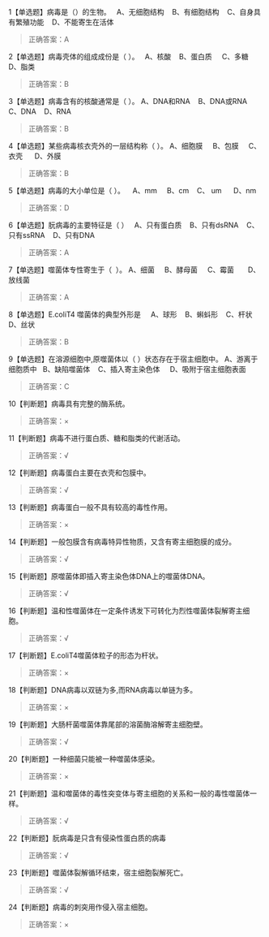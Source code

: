 1【单选题】病毒是（）的生物。  
A、无细胞结构    
B、有细胞结构    
C、自身具有繁殖功能    
D、不能寄生在活体  
>正确答案：A

2【单选题】病毒壳体的组成成份是（ ）。  
A、核酸    
B、蛋白质     
C、多糖    
D、脂类    
>正确答案：B

3【单选题】病毒含有的核酸通常是（ ）。
A、DNA和RNA    
B、DNA或RNA    
C、DNA    
D、RNA    
>正确答案：B

4【单选题】某些病毒核衣壳外的一层结构称（ ）。
A、细胞膜     
B、包膜     
C、衣壳      
D、外膜    
>正确答案：B

5【单选题】病毒的大小单位是（ ）。   
A、mm     
B、cm    
C、 um      
D、nm    
>正确答案：D

6【单选题】朊病毒的主要特征是（ ）  
A、只有蛋白质    
B、只有dsRNA    
C、只有ssRNA    
D、只有DNA    
>正确答案：A

7【单选题】噬菌体专性寄生于（  ）。
A、细菌     
B、酵母菌     
C、霉菌       
D、放线菌   
>正确答案：A

8【单选题】E.coliT4 噬菌体的典型外形是    
A、球形    
B、蝌蚪形    
C、杆状    
D、丝状    
>正确答案：B

9【单选题】在溶源细胞中,原噬菌体以（ ）状态存在于宿主细胞中。
A、游离于细胞质中   
B、缺陷噬菌体    
C、插入寄主染色体     
D、吸附于宿主细胞表面   
>正确答案：C

10【判断题】病毒具有完整的酶系统。
>正确答案：×

11【判断题】病毒不进行蛋白质、糖和脂类的代谢活动。  
>正确答案：√

12【判断题】病毒蛋白主要在衣壳和包膜中。  
>正确答案：√

13【判断题】病毒蛋白一般不具有较高的毒性作用。 
>正确答案：×

14【判断题】一般包膜含有病毒特异性物质，又含有寄主细胞膜的成分。 
>正确答案：√

15【判断题】原噬菌体即插入寄主染色体DNA上的噬菌体DNA。 
>正确答案：√

16【判断题】温和性噬菌体在一定条件诱发下可转化为烈性噬菌体裂解寄主细胞。  
>正确答案：√

17【判断题】E.coliT4噬菌体粒子的形态为杆状。 
>正确答案：×

18【判断题】DNA病毒以双链为多,而RNA病毒以单链为多。
>正确答案：×

19【判断题】大肠杆菌噬菌体靠尾部的溶菌酶溶解寄主细胞壁。  
>正确答案：√

20【判断题】一种细菌只能被一种噬菌体感染。  
>正确答案：×

21【判断题】温和噬菌体的毒性突变体与寄主细胞的关系和一般的毒性噬菌体一样。
>正确答案：√

22【判断题】朊病毒是只含有侵染性蛋白质的病毒 
>正确答案：√

23【判断题】噬菌体裂解循环结束，宿主细胞裂解死亡。
>正确答案：√

24【判断题】病毒的刺突用作侵入宿主细胞。
>正确答案：×

